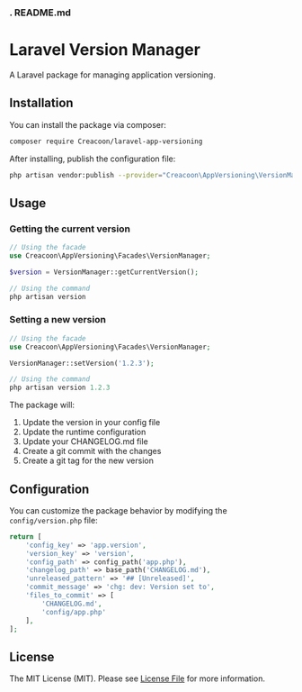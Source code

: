 ### . README.md
# Laravel Version Manager

A Laravel package for managing application versioning.

## Installation

You can install the package via composer:

```bash
composer require Creacoon/laravel-app-versioning
```

After installing, publish the configuration file:
``` bash
php artisan vendor:publish --provider="Creacoon\AppVersioning\VersionManagerServiceProvider" --tag="config"
```

## Usage
### Getting the current version
``` php
// Using the facade
use Creacoon\AppVersioning\Facades\VersionManager;

$version = VersionManager::getCurrentVersion();

// Using the command
php artisan version
```
### Setting a new version
``` php
// Using the facade
use Creacoon\AppVersioning\Facades\VersionManager;

VersionManager::setVersion('1.2.3');

// Using the command
php artisan version 1.2.3
```

The package will:
1. Update the version in your config file
2. Update the runtime configuration
3. Update your CHANGELOG.md file
4. Create a git commit with the changes
5. Create a git tag for the new version

## Configuration
You can customize the package behavior by modifying the `config/version.php` file:
``` php
return [
    'config_key' => 'app.version',
    'version_key' => 'version',
    'config_path' => config_path('app.php'),
    'changelog_path' => base_path('CHANGELOG.md'),
    'unreleased_pattern' => '## [Unreleased]',
    'commit_message' => 'chg: dev: Version set to',
    'files_to_commit' => [
        'CHANGELOG.md',
        'config/app.php'
    ],
];
```

## License
The MIT License (MIT). Please see [License File](LICENSE.md) for more information.
